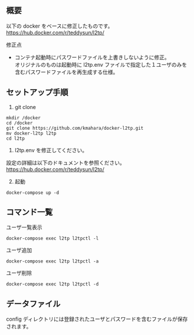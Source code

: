 ## 概要

以下の docker をベースに修正したものです。  
https://hub.docker.com/r/teddysun/l2tp/

修正点
* コンテナ起動時にパスワードファイルを上書きしないように修正。  
  オリジナルのものは起動時に l2tp.env ファイルで指定した１ユーザのみを含むパスワードファイルを再生成する仕様。

## セットアップ手順

1. git clone

```
mkdir /docker
cd /docker
git clone https://github.com/kmahara/docker-l2tp.git
mv docker-l2tp l2tp
cd l2tp
```

1. l2tp.env を修正してください。

設定の詳細は以下のドキュメントを参照ください。  
https://hub.docker.com/r/teddysun/l2tp/

2. 起動

```
docker-compose up -d
```

## コマンド一覧

ユーザ一覧表示

```
docker-compose exec l2tp l2tpctl -l
```

ユーザ追加

```
docker-compose exec l2tp l2tpctl -a
```

ユーザ削除

```
docker-compose exec l2tp l2tpctl -d
```

## データファイル

config ディレクトリには登録されたユーザとパスワードを含むファイルが保存されます。
